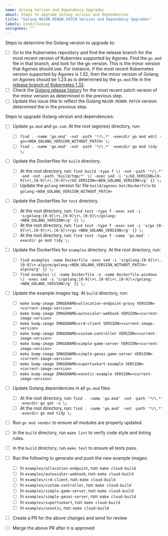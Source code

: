 ```yaml
---
name: Golang Version and Dependency Upgrades
about: Steps to upgrade Golang version and dependencies
title: "Golang MAJOR.MINOR.PATCH Version and Dependency Upgrades"
labels: kind/cleanup
assignees: ""
---
```


Steps to determine the Golang version to upgrade to:

- [ ] Go to the Kubernetes repository and find the release branch for the most recent version of
      Kuberntes supported by Agones. Find the `go.mod` file in that branch, and look for the go
      version. This is the minor version that Agones should use. For instance, if the most recent
      Kubernetes version supported by Agones is 1.32, then the minor version of Golang on Agones
      should be 1.23 as is determined by the `go.mod` file in the [release branch of Kubernetes
      1.32](https://github.com/kubernetes/kubernetes/blob/release-1.32/go.mod#L9).
- [ ] Check the [Golang release history](https://go.dev/doc/devel/release) for the most recent patch
      version of the minor version as determined in the previous step.
- [ ] Update this issue title to reflect the Golang `MAJOR.MINOR.PATCH` version determined the in
      the previous step.

Steps to upgrade Golang version and dependencies:

- [ ] Update `go.mod` and `go.sum`. At the root (agones) directory, run:

  - [ ] `find . -name 'go.mod' -not -path '*/\.*' -execdir go mod edit -go=<NEW_GOLANG_VERSION_WITHOUT_PATCH> \;`
  - [ ] `find . -name 'go.mod' -not -path '*/\.*' -execdir go mod tidy \;`

- [ ] Update the Dockerfiles for `build` directory.

  - [ ] At the root directory, run: `find build -type f \( -not -path '*/\.*' -and -not -path 'build/tmp/*' \) -exec sed -i 's/GO_VERSION=[0-9]\+\.[0-9]\+\.[0-9]\+/GO_VERSION=<NEW_GOLANG_VERSION>/g' {} \;`
  - [ ] Update the `golang` version for file `build/agones-bot/Dockerfile` to `golang:<NEW_GOLANG_VERSION_WITHOUT_PATCH>`

- [ ] Update the Dockerfiles for `test` directory.

  - [ ] At the root directory, run: `find test -type f -exec sed -i 's/golang:[0-9]\+\.[0-9]\+\.[0-9]\+/golang:<NEW_GOLANG_VERSION>/g' {} \;`
  - [ ] At the root directory, run: `find test -type f -exec sed -i 's/go [0-9]\+\.[0-9]\+\.[0-9]\+/go <NEW_GOLANG_VERSION>/g' {} \;`
  - [ ] At the root directory, run: `find test -type f -name 'go.mod' -execdir go mod tidy \;`

- [ ] Update the Dockerfiles for `examples` directory. At the root directory, run:

  - [ ] `find examples -name Dockerfile -exec sed -i 's/golang:[0-9]\+\.[0-9]\+-alpine/golang:<NEW_GOLANG_VERSION_WITHOUT_PATCH>-alpine/g' {} \;`
  - [ ] `find examples \( -name Dockerfile -o -name Dockerfile.windows \) -exec sed -i 's/golang:[0-9]\+\.[0-9]\+\.[0-9]\+/golang:<NEW_GOLANG_VERSION>/g' {} \;`

- [ ] Update the example images tag. At `build` directory, run:

  - [ ] `make bump-image IMAGENAME=allocation-endpoint-proxy VERSION=<current-image-version>`
  - [ ] `make bump-image IMAGENAME=autoscaler-webhook VERSION=<current-image-version>`
  - [ ] `make bump-image IMAGENAME=crd-client VERSION=<current-image-version>`
  - [ ] `make bump-image IMAGENAME=custom-controller VERSION=<current-image-version>`
  - [ ] `make bump-image IMAGENAME=simple-game-server VERSION=<current-image-version>`
  - [ ] `make bump-image IMAGENAME=simple-genai-game-server VERSION=<current-image-version>`
  - [ ] `make bump-image IMAGENAME=supertuxkart-example VERSION=<current-image-version>`
  - [ ] `make bump-image IMAGENAME=xonotic-example VERSION=<current-image-version>`

- [ ] Update Golang dependencies in all `go.mod` files:

  - [ ] At the root directory, run: `find . -name 'go.mod' -not -path '*/\.*' -execdir go get -u \;`
  - [ ] At the root directory, run: `find . -name 'go.mod' -not -path '*/\.*' -execdir go mod tidy \;`

-  [ ] Run `go mod vendor` to ensure all modules are properly updated.
-  [ ] In the `build` directory, run `make lint` to verify code style and linting rules.
-  [ ] In the `build` directory, run `make test` to ensure all tests pass.

- [ ] Run the following to generate and push the new example images:

  - [ ] In `examples/allocation-endpoint`, run: `make cloud-build`
  - [ ] In `examples/autoscaler-webhook`, run: `make cloud-build`
  - [ ] In `examples/crd-client`, run: `make cloud-build`
  - [ ] In `examples/custom-controller`, run: `make cloud-build`
  - [ ] In `examples/simple-game-server`, run: `make cloud-build`
  - [ ] In `examples/simple-genai-server`, run: `make cloud-build`
  - [ ] In `examples/supertuxkart`, run: `make cloud-build`
  - [ ] In `examples/xonotic`, run: `make cloud-build`

- [ ] Create a PR for the above changes and send for review

- [ ] Merge the above PR after it is approved
